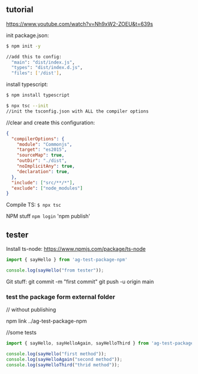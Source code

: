 
## tutorial
https://www.youtube.com/watch?v=Nh9xW2-ZOEU&t=639s

init package.json:
```bash
$ npm init -y

//add this to config:
  "main": "dist/index.js",
  "types": "dist/index.d.js",
  "files": ['/dist'],
```

install typescript:
```bash
$ npm install typescript

$ npx tsc --init
//init the tsconfig.json with ALL the compiler options
```
//clear and create this configuration:
```json
{
  "compilerOptions": {
    "module": "Commonjs", 
    "target": "es2015",
    "sourceMap": true,
    "outDir": "./dist",
    "noImplicitAny": true,
    "declaration": true,
  },
  "include": ["src/**/*"],
  "exclude": ["node_modules"]
}
```
Compile TS:
`$ npx tsc`

NPM stuff
`npm login`
'npm publish'

## tester

Install ts-node:
https://www.npmjs.com/package/ts-node

```ts
import { sayHello } from 'ag-test-package-npm'

console.log(sayHello("from tester"));
```

Git stuff:
git commit -m "first commit"
git push -u origin main

### test the package form external folder
// without publishing

npm link ../ag-test-package-npm

//some tests
```ts
import { sayHello, sayHelloAgain, sayHelloThird } from 'ag-test-package-npm'

console.log(sayHello("first method"));
console.log(sayHelloAgain("second method"));
console.log(sayHelloThird("thrid method"));
```
